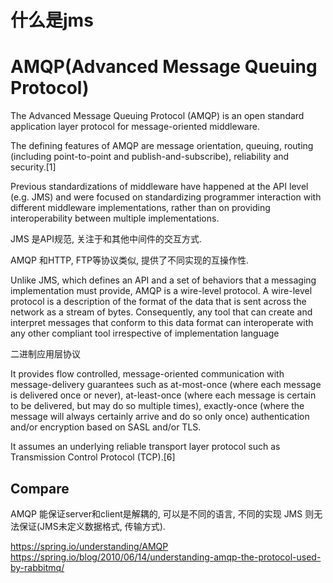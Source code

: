 # 什么是jms


# AMQP(Advanced Message Queuing Protocol)
The Advanced Message Queuing Protocol (AMQP) is an open standard application layer protocol for message-oriented middleware.

The defining features of AMQP are message orientation, queuing, routing (including point-to-point and publish-and-subscribe), reliability and security.[1]


Previous standardizations of middleware have happened at the API level (e.g. JMS) and were focused on standardizing programmer interaction with different middleware implementations, rather than on providing interoperability between multiple implementations.

JMS 是API规范, 关注于和其他中间件的交互方式.

AMQP 和HTTP, FTP等协议类似, 提供了不同实现的互操作性.

Unlike JMS, which defines an API and a set of behaviors that a messaging implementation must provide, AMQP is a wire-level protocol. A wire-level protocol is a description of the format of the data that is sent across the network as a stream of bytes. Consequently, any tool that can create and interpret messages that conform to this data format can interoperate with any other compliant tool irrespective of implementation language


二进制应用层协议

It provides
flow controlled,
message-oriented communication with message-delivery guarantees such as
  at-most-once (where each message is delivered once or never),
  at-least-once (where each message is certain to be delivered, but may do so multiple times),
  exactly-once (where the message will always certainly arrive and do so only once)
authentication and/or encryption based on SASL and/or TLS.

It assumes an underlying reliable transport layer protocol such as Transmission Control Protocol (TCP).[6]

## Compare
AMQP 能保证server和client是解耦的, 可以是不同的语言, 不同的实现
JMS 则无法保证(JMS未定义数据格式, 传输方式).

https://spring.io/understanding/AMQP
https://spring.io/blog/2010/06/14/understanding-amqp-the-protocol-used-by-rabbitmq/
